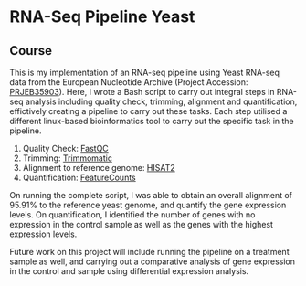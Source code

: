 # RNA-Seq Pipeline Yeast

## **Course** ## 




This is my implementation of an RNA-seq pipeline using Yeast RNA-seq data from the European Nucleotide Archive (Project Accession: [PRJEB35903](https://www.ebi.ac.uk/ena/browser/view/PRJEB35903)). 
Here, I wrote a Bash script to carry out integral steps in RNA-seq analysis including quality check, trimming, alignment and quantification, effictively creating a pipeline to carry out these tasks.
Each step utilised a different linux-based bioinformatics tool to carry out the specific task in the pipeline. 

1. Quality Check: [FastQC](https://www.bioinformatics.babraham.ac.uk/projects/fastqc/)
2. Trimming: [Trimmomatic](http://www.usadellab.org/cms/?page=trimmomatic)
3. Alignment to reference genome: [HISAT2](http://daehwankimlab.github.io/hisat2/)
4. Quantification: [FeatureCounts](https://subread.sourceforge.net/featureCounts.html)

On running the complete script, I was able to obtain an overall alignment of 95.91% to the reference yeast genome, and quantify the gene expression levels. On quantification, I identified the number of genes with no expression in the control sample as well as the genes with the highest expression levels.

Future work on this project will include running the pipeline on a treatment sample as well, and carrying out a comparative analysis of gene expression in the control and sample using differential expression analysis.
